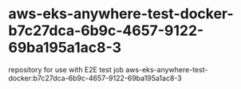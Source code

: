 # aws-eks-anywhere-test-docker-b7c27dca-6b9c-4657-9122-69ba195a1ac8-3
repository for use with E2E test job aws-eks-anywhere-test-docker:b7c27dca-6b9c-4657-9122-69ba195a1ac8-3

